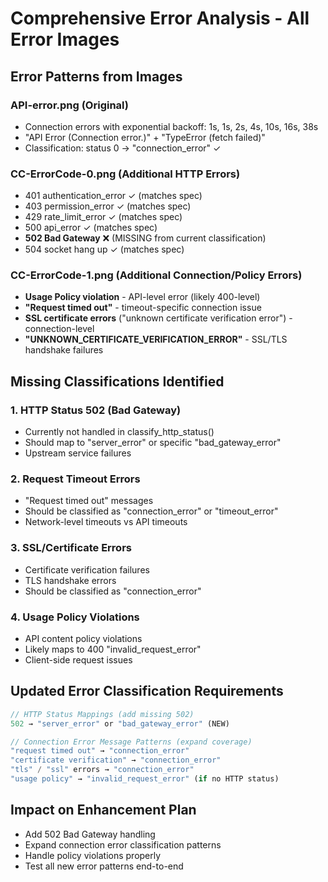 # Comprehensive Error Analysis - All Error Images

## Error Patterns from Images

### API-error.png (Original)
- Connection errors with exponential backoff: 1s, 1s, 2s, 4s, 10s, 16s, 38s
- "API Error (Connection error.)" + "TypeError (fetch failed)"
- Classification: status 0 → "connection_error" ✓

### CC-ErrorCode-0.png (Additional HTTP Errors)
- 401 authentication_error ✓ (matches spec)
- 403 permission_error ✓ (matches spec)  
- 429 rate_limit_error ✓ (matches spec)
- 500 api_error ✓ (matches spec)
- **502 Bad Gateway** ❌ (MISSING from current classification)
- 504 socket hang up ✓ (matches spec)

### CC-ErrorCode-1.png (Additional Connection/Policy Errors)
- **Usage Policy violation** - API-level error (likely 400-level)
- **"Request timed out"** - timeout-specific connection issue
- **SSL certificate errors** ("unknown certificate verification error") - connection-level
- **"UNKNOWN_CERTIFICATE_VERIFICATION_ERROR"** - SSL/TLS handshake failures

## Missing Classifications Identified

### 1. HTTP Status 502 (Bad Gateway)
- Currently not handled in classify_http_status()
- Should map to "server_error" or specific "bad_gateway_error"
- Upstream service failures

### 2. Request Timeout Errors
- "Request timed out" messages
- Should be classified as "connection_error" or "timeout_error"
- Network-level timeouts vs API timeouts

### 3. SSL/Certificate Errors  
- Certificate verification failures
- TLS handshake errors
- Should be classified as "connection_error"

### 4. Usage Policy Violations
- API content policy violations
- Likely maps to 400 "invalid_request_error"
- Client-side request issues

## Updated Error Classification Requirements

```rust
// HTTP Status Mappings (add missing 502)
502 → "server_error" or "bad_gateway_error" (NEW)

// Connection Error Message Patterns (expand coverage)
"request timed out" → "connection_error"
"certificate verification" → "connection_error"  
"tls" / "ssl" errors → "connection_error"
"usage policy" → "invalid_request_error" (if no HTTP status)
```

## Impact on Enhancement Plan
- Add 502 Bad Gateway handling
- Expand connection error classification patterns
- Handle policy violations properly
- Test all new error patterns end-to-end